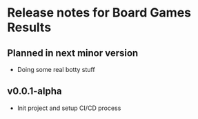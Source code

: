 Release notes for Board Games Results
====================================

Planned in next minor version
------------------

* Doing some real botty stuff

v0.0.1-alpha
------------------

* Init project and setup CI/CD process
